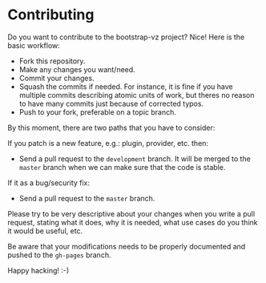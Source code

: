 Contributing
============

Do you want to contribute to the bootstrap-vz project? Nice! Here is the basic workflow:

* Fork this repository.
* Make any changes you want/need.
* Commit your changes.
* Squash the commits if needed. For instance, it is fine if you have multiple commits describing atomic units
of work, but theres no reason to have many commits just because of corrected typos.
* Push to your fork, preferable on a topic branch.

By this moment, there are two paths that you have to consider:

If you patch is a new feature, e.g.: plugin, provider, etc. then:

* Send a pull request to the `development` branch. It will be merged to the `master` branch when we can make
sure that the code is stable.

If it as a bug/security fix:

* Send a pull request to the `master` branch.

Please try to be very descriptive about your changes when you write a pull request, stating what it does, why
it is needed, what use cases do you think it would be useful, etc.

Be aware that your modifications needs to be properly documented and pushed to the `gh-pages` branch.

Happy hacking! :-)
